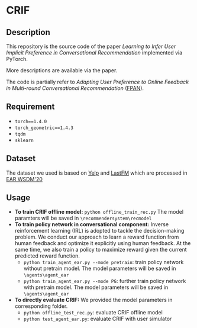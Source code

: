 # CRIF

## Description
This repository is the source code of the paper *Learning to Infer User Implicit Preference in Conversational Recommendation* implemented via PyTorch.

More descriptions are available via the paper.

The code is partially refer to *Adapting User Preference to Online Feedback in Multi-round Conversational Recommendation* ([FPAN](https://github.com/xxkkrr/FPAN)).

## Requirement
- `torch==1.4.0`   
- `torch_geometric==1.4.3`
- `tqdm`
- `sklearn`

## Dataset
The dataset we used is based on [Yelp](https://www.yelp.com/dataset/) and [LastFM](https://grouplens.org/datasets/hetrec-2011/) which are processed in [EAR WSDM'20](https://dl.acm.org/doi/10.1145/3336191.3371769)

## Usage
* **To train CRIF offline model:**
  ``python offline_train_rec.py``
  The model paramters will be saved in `\recommendersystem\recmodel`
* **To train policy network in conversational component:**
  Inverse reinforcement learning (IRL) is adopted to tackle the decision-making problem. We conduct our approach to learn a reward function from human feedback and optimize it explicitly using human feedback. At the same time, we also train a policy to maximize reward given the current predicted reward function. 
  - `python train_agent_ear.py --mode pretrain`: train policy network without pretrain model.
    The model parameters will be saved in `\agents\agent_ear`
  - `python train_agent_ear.py --mode PG`: further train policy network with pretrain model.
    The model parameters will be saved in `\agents\agent_ear`
* **To directly evaluate CRIF:**
  We provided the model parameters in corresponding folder.
  - `python offline_test_rec.py`: evaluate CRIF offline model
  - `python test_agent_ear.py`: evaluate CRIF with user simulator
